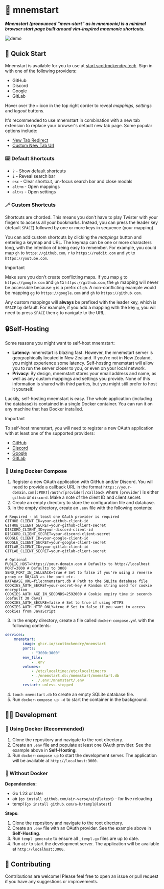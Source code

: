 # 🧠 mnemstart

**_Mnemstart (pronounced "mem-start" as in mnemonic) is a minimal browser start page built around vim-inspired mnemonic shortcuts._**

![demo](https://github.com/user-attachments/assets/06b09770-a858-49fe-88e9-60d5c3914e43)

## 🚀 Quick Start

Mnemstart is available for you to use at [start.scottmckendry.tech](https://start.scottmckendry.tech). Sign in with one of the following providers:

-   GitHub
-   Discord
-   Google
-   GitLab

Hover over the `<` icon in the top right corder to reveal _mappings_, _settings_ and _logout_ buttons.

It's recommended to use mnemstart in combination with a new tab extension to replace your browser's default new tab page. Some popular options include:

-   [New Tab Redirect](https://github.com/jimschubert/NewTab-Redirect)
-   [Custom New Tab Url](https://github.com/zach-adams/simple-new-tab-url)

### ⌨️ Default Shortcuts

-   `?` - Show default shortcuts
-   `i` - Reveal search bar
-   `esc` - Clear shortcut, un-focus search bar and close modals
-   `alt+m` - Open mappings
-   `alt+s` - Open settings

### 🪄 Custom Shortcuts

Shortcuts are chorded. This means you don't have to play Twister with your fingers to access all your bookmarks. Instead, you can press the leader key (default `SPACE`) followed by one or more keys in sequence (your mapping).

You can add custom shortcuts by clicking the _mappings_ button and entering a keymap and URL. The keymap can be one or more characters long, with the intention of being easy to remember. For example, you could map `gh` to `https://github.com`, `r` to `https://reddit.com` and `yt` to `https://youtube.com`.

> [!IMPORTANT]
> Make sure you don't create conflicting maps. If you map `g` to `https://google.com` and `gh` to `https://github.com`, the `gh` mapping will never be accessible because `g` is a prefix of `gh`.
> A non-conflicting example would be mapping `gg` to `https://google.com` and `gh` to `https://github.com`.

Any custom mappings will **always** be prefixed with the leader key, which is `SPACE` by default. For example, if you add a mapping with the key `g`, you will need to press `SPACE` then `g` to navigate to the URL.

## 🔒Self-Hosting

Some reasons you might want to self-host mnemstart:

-   **Latency**: mnemstart is blazing fast. However, the mnemstart server is geographically located in New Zealand. If you're not in New Zealand, you might experience some latency. Self-hosting mnemstart will allow you to run the server closer to you, or even on your local network.
-   **Privacy**: By design, mnemstart stores your email address and name, as well as any custom mappings and settings you provide. None of this information is shared with third parties, but you might still prefer to host it yourself.

Luckily, self-hosting mnemstart is easy. The whole application (including the database) is contained in a single Docker container. You can run it on any machine that has Docker installed.

> [!IMPORTANT]
> To self-host mnemstart, you will need to register a new OAuth application with at least one of the supported providers:
>
> -   [GitHub](https://docs.github.com/en/apps/oauth-apps/building-oauth-apps/creating-an-oauth-app)
> -   [Discord](https://discord.com/developers/docs/topics/oauth2)
> -   [Google](https://developers.google.com/identity/protocols/oauth2)
> -   [GitLab](https://docs.gitlab.com/ee/integration/oauth_provider.html)

### 🐋 Using Docker Compose

1. Register a new OAuth application with GitHub and/or Discord. You will need to provide a callback URL in the format `https://your-domain.com[:PORT]/auth/[provider]/callback` where `[provider]` is either `github` or `discord`. Make a note of the client ID and client secret.
2. Create an empty directory to store the configuration file and database.
3. In the empty directory, create an `.env` file with the following contents:

```env
# Required - at least one OAuth provider is required
GITHUB_CLIENT_ID=your-github-client-id
GITHUB_CLIENT_SECRET=your-github-client-secret
DISCORD_CLIENT_ID=your-discord-client-id
DISCORD_CLIENT_SECRET=your-discord-client-secret
GOOGLE_CLIENT_ID=your-google-client-id
GOOGLE_CLIENT_SECRET=your-google-client-secret
GITLAB_CLIENT_ID=your-gitlab-client-id
GITLAB_CLIENT_SECRET=your-gitlab-client-secret

# Optional
PUBLIC_HOST=https://your-domain.com # Defaults to http://localhost
PORT=3000 # Defaults to 3000
SEND_PORT_IN_CALLBACK=true # Set to false if you're using a reverse proxy or 80/443 as the port etc.
DATABASE_URL=file:mnemstart.db # Path to the SQLite database file
COOKIES_AUTH_SECRET=your-secret-key # Random string used for cookie encryption
COOKIES_AUTH_AGE_IN_SECONDS=2592000 # Cookie expiry time in seconds (default 30 days)
COOKIES_AUTH_SECURE=false # Set to true if using HTTPS
COOKIES_AUTH_HTTP_ONLY=true # Set to false if you want to access cookies from JavaScript
```

3. In the empty directory, create a file called `docker-compose.yml` with the following contents:

```yml
services:
    mnemstart:
        image: ghcr.io/scottmckendry/mnemstart
        ports:
            - "3000:3000"
        env_file:
            - .env
        volumes:
            - /etc/localtime:/etc/localtime:ro
            - ./mnemstart.db:/mnemstart/mnemstart.db
            - ./.env:/mnemstart/.env
        restart: unless-stopped
```

4. `touch mnemstart.db` to create an empty SQLite database file.
5. Run `docker-compose up -d` to start the container in the background.

## 🧑‍💻 Development

### 🐋 Using Docker (Recommended)

1. Clone the repository and navigate to the root directory.
2. Create an `.env` file and populate at least one OAuth provider. See the example above in **Self-Hosting**.
3. Run `docker-compose up` to start the development server. The application will be available at `http://localhost:3000`.

### 🚀 Without Docker

**Dependencies:**

-   Go 1.23 or later
-   air (`go install github.com/air-verse/air@latest`) - for live reloading
-   templ (`go install github.com/a-h/templ@latest`)

**Steps:**

1. Clone the repository and navigate to the root directory.
2. Create an `.env` file with an OAuth provider. See the example above in **Self-Hosting**.
3. Run `templ generate` to ensure all `_templ.go` files are up to date.
4. Run `air` to start the development server. The application will be available at `http://localhost:3000`.

## 🤝 Contributing

Contributions are welcome! Please feel free to open an issue or pull request if you have any suggestions or improvements.
